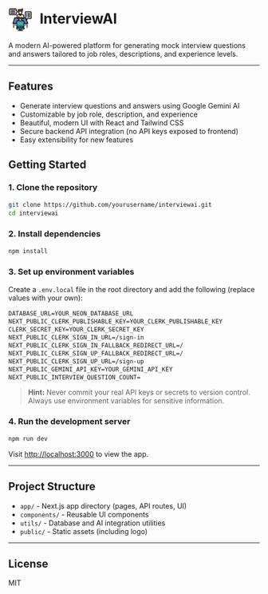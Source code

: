 # <img src="public/logo.png" alt="InterviewAI Logo" width="48" height="48" style="vertical-align:middle; margin-right:8px;"/> InterviewAI

A modern AI-powered platform for generating mock interview questions and answers tailored to job roles, descriptions, and experience levels.

---

## Features

- Generate interview questions and answers using Google Gemini AI
- Customizable by job role, description, and experience
- Beautiful, modern UI with React and Tailwind CSS
- Secure backend API integration (no API keys exposed to frontend)
- Easy extensibility for new features

## Getting Started

### 1. Clone the repository

```bash
git clone https://github.com/yourusername/interviewai.git
cd interviewai
```

### 2. Install dependencies

```bash
npm install
```

### 3. Set up environment variables

Create a `.env.local` file in the root directory and add the following (replace values with your own):

```env
DATABASE_URL=YOUR_NEON_DATABASE_URL
NEXT_PUBLIC_CLERK_PUBLISHABLE_KEY=YOUR_CLERK_PUBLISHABLE_KEY
CLERK_SECRET_KEY=YOUR_CLERK_SECRET_KEY
NEXT_PUBLIC_CLERK_SIGN_IN_URL=/sign-in
NEXT_PUBLIC_CLERK_SIGN_IN_FALLBACK_REDIRECT_URL=/
NEXT_PUBLIC_CLERK_SIGN_UP_FALLBACK_REDIRECT_URL=/
NEXT_PUBLIC_CLERK_SIGN_UP_URL=/sign-up
NEXT_PUBLIC_GEMINI_API_KEY=YOUR_GEMINI_API_KEY
NEXT_PUBLIC_INTERVIEW_QUESTION_COUNT=
```

> **Hint:** Never commit your real API keys or secrets to version control. Always use environment variables for sensitive information.

### 4. Run the development server

```bash
npm run dev
```

Visit [http://localhost:3000](http://localhost:3000) to view the app.

---

## Project Structure

- `app/` - Next.js app directory (pages, API routes, UI)
- `components/` - Reusable UI components
- `utils/` - Database and AI integration utilities
- `public/` - Static assets (including logo)

---

## License

MIT

